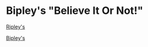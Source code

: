 # Bipley's "Believe It Or Not!"


<a href="https://ripleys.com/" target="_blank">Ripley's</a>

<a href="https://pagodingo.github.io/Bipleys-Believe-It-Or-Not/" target="_blank">Bipley's</a>
